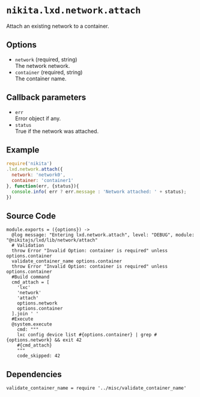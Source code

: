
# `nikita.lxd.network.attach`

Attach an existing network to a container.

## Options

* `network` (required, string)   
  The network network.
* `container` (required, string)   
  The container name.

## Callback parameters

* `err`   
  Error object if any.
* `status`   
  True if the network was attached.

## Example

```js
require('nikita')
.lxd.network.attach({
  network: 'network0',
  container: 'container1'
}, function(err, {status}){
  console.info( err ? err.message : 'Network attached: ' + status);
})
```

## Source Code

    module.exports = ({options}) ->
      @log message: "Entering lxd.network.attach", level: "DEBUG", module: "@nikitajs/lxd/lib/network/attach"
      # Validation
      throw Error "Invalid Option: container is required" unless options.container
      validate_container_name options.container
      throw Error "Invalid Option: container is required" unless options.container
      #Build command
      cmd_attach = [
        'lxc'
        'network'
        'attach'
        options.network
        options.container
      ].join ' '
      #Execute
      @system.execute
        cmd: """
        lxc config device list #{options.container} | grep #{options.network} && exit 42
        #{cmd_attach}
        """
        code_skipped: 42

## Dependencies

    validate_container_name = require '../misc/validate_container_name'
